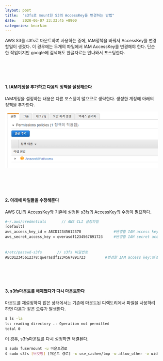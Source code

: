 ```yaml
---
layout: post
title:  "s3fs로 mount한 S3의 AccessKey를 변경하는 방법"
date:   2020-06-07 23:33:45 +0900
categories: bearkim
---
```


AWS S3를 s3fs로 마운트하여 사용하는 중에, IAM정책을 바꿔서 AccessKey를 변경 할일이 생겼다. 이 경우에는 두개의 파일에서 IAM AccessKey를 변경해야 한다. 단순한 작업이지만 google에 검색해도 한글자료는 안나와서 포스팅한다.
  
# &nbsp;
#### 1. IAM계정을 추가하고 다음의 정책을 설정해준다

IAM계정을 설정하는 내용은 다른 포스팅이 많으므로 생략한다. 생성한 계정에 아래의 정책을 추가한다.

![CiecleCI Setup project Page](/files/posts/2020-06-07/image1.png)

# &nbsp;
#### 2. 아래에 파일들을 수정해준다
AWS CLI의 AccessKey와 기존에 설정된 s3fs의 AccessKey의 수정이 필요하다.
```sh
#~/.aws/credentials       // AWS CLI 설정파일
[default]
aws_access_key_id = ABCD12345612378               #변경할 IAM access key
aws_secret_access_key = qwerasdf1234567891723     #변경할 IAM secret access key


#/etc/passwd-s3fs       // s3fs 비밀번호
ABCD12345612378:qwerasdf1234567891723         #변경할 IAM access key:변경할 IAM secret access key
```
  
# &nbsp;
#### 3. s3fs마운트를 해제했다가 다시 마운트한다

마운트를 재설정하지 않은 상태에서는 기존에 마운트된 디렉토리에서 파일을 사용하려 하면 다음과 같은 오류가 발생한다.

```sh
$ ls -la
ls: reading directory .: Operation not permitted
total 0
```

이 경우, s3fs마운트를 다시 설정하면 해결된다.
```sh
$ sudo fusermount -u 마운트경로
$ sudo s3fs [버킷명] [마운트 경로] -o use_cache=/tmp -o allow_other -o uid=[사용자ID] -o gid=[사용자 그룹ID] -o multireq_max=20 -o use_path_request_style -o url=https://s3-[리전id].amazonaws.com
```


# &nbsp;
